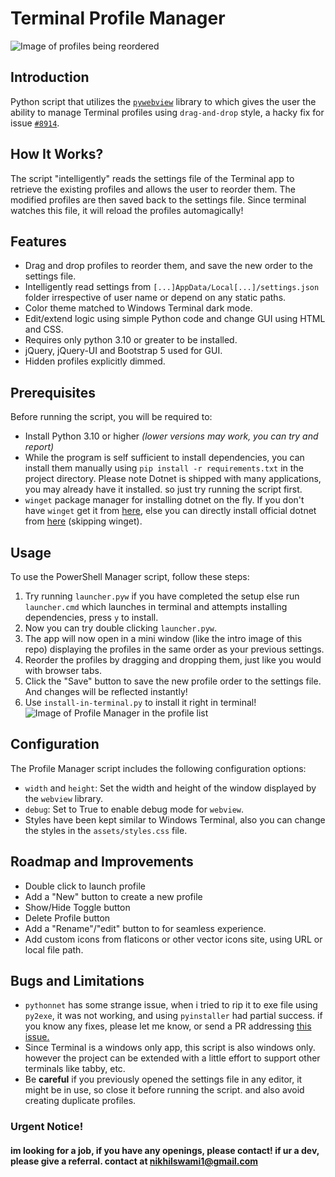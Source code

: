# Terminal Profile Manager

![Image of profiles being reordered](./images/drag-example.png)

## Introduction

Python script that utilizes the [`pywebview`](https://pywebview.flowrl.com/) library to which gives the user the ability to manage Terminal profiles using `drag-and-drop` style, a
hacky fix for issue [`#8914`](https://github.com/microsoft/terminal/issues/8914).

## How It Works?

The script "intelligently" reads the settings file of the Terminal app to retrieve the existing profiles and allows the user to reorder them. The modified profiles are then saved
back to the settings file. Since terminal watches this file, it will reload the profiles automagically!

## Features

-   Drag and drop profiles to reorder them, and save the new order to the settings file.
-   Intelligently read settings from `[...]AppData/Local[...]/settings.json` folder irrespective of user name or depend on any static paths.
-   Color theme matched to Windows Terminal dark mode.
-   Edit/extend logic using simple Python code and change GUI using HTML and CSS.
-   Requires only python 3.10 or greater to be installed.
-   jQuery, jQuery-UI and Bootstrap 5 used for GUI.
-   Hidden profiles explicitly dimmed.

## Prerequisites

Before running the script, you will be required to:

-   Install Python 3.10 or higher _(lower versions may work, you can try and report)_
-   While the program is self sufficient to install dependencies, you can install them manually using `pip install -r requirements.txt` in the project directory. Please note Dotnet
    is shipped with many applications, you may already have it installed. so just try running the script first.
-   `winget` package manager for installing dotnet on the fly. If you don't have `winget` get it from
    [here](https://learn.microsoft.com/en-us/windows/package-manager/winget/#install-winget), else you can directly install official dotnet from
    [here](https://dotnet.microsoft.com/en-us/download) (skipping winget).

## Usage

To use the PowerShell Manager script, follow these steps:

1. Try running `launcher.pyw` if you have completed the setup else run `launcher.cmd` which launches in terminal and attempts installing dependencies, press `y` to install.
2. Now you can try double clicking `launcher.pyw`.
3. The app will now open in a mini window (like the intro image of this repo) displaying the profiles in the same order as your previous settings.
4. Reorder the profiles by dragging and dropping them, just like you would with browser tabs.
5. Click the "Save" button to save the new profile order to the settings file. And changes will be reflected instantly!
6. Use `install-in-terminal.py` to install it right in terminal! ![Image of Profile Manager in the profile list](./images/profile-list-example.png)

## Configuration

The Profile Manager script includes the following configuration options:

-   `width` and `height`: Set the width and height of the window displayed by the `webview` library.
-   `debug`: Set to True to enable debug mode for `webview`.
-   Styles have been kept similar to Windows Terminal, also you can change the styles in the `assets/styles.css` file.

## Roadmap and Improvements

-   Double click to launch profile
-   Add a "New" button to create a new profile
-   Show/Hide Toggle button
-   Delete Profile button
-   Add a "Rename"/"edit" button to for seamless experience.
-   Add custom icons from flaticons or other vector icons site, using URL or local file path.

## Bugs and Limitations

-   `pythonnet` has some strange issue, when i tried to rip it to exe file using `py2exe`, it was not working, and using `pyinstaller` had partial success. if you know any fixes,
    please let me know, or send a PR addressing [this issue.](https://github.com/pythonnet/pythonnet/issues/1728)
-   Since Terminal is a windows only app, this script is also windows only. however the project can be extended with a little effort to support other terminals like tabby, etc.
-   Be **careful** if you previously opened the settings file in any editor, it might be in use, so close it before running the script. and also avoid creating duplicate profiles.

### Urgent Notice!

#### im looking for a job, if you have any openings, please contact! if ur a dev, please give a referral. contact at nikhilswami1@gmail.com
